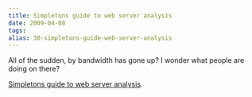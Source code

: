 ```yaml
---
title: Simpletons guide to web server analysis
date: 2009-04-08
tags: 
alias: 30-simpletons-guide-web-server-analysis
---
```


All of the sudden, by bandwidth has gone up?  I wonder what people are doing on there?

[Simpletons guide to web server analysis](http://www.webalizer.org/simpleton.html).